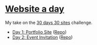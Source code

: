 # [Website a day](https://terabaud.github.io/website-a-day)

My take on the [30 days 30 sites](https://www.subscribepage.com/30days30sites) challenge.

* [Day 1: Portfolio Site](https://terabaud.github.io) ([Repo](https://github.com/terabaud/terabaud.github.io/))
* [Day 2: Event Invitation](event-invitation/) ([Repo](https://github.com/terabaud/website-a-day/blob/master/event-invitation/))